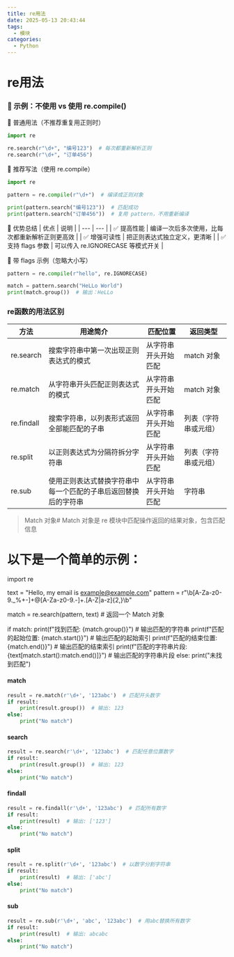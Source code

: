```yaml
---
title: re用法
date: 2025-05-13 20:43:44
tags: 
  - 模块
categories:
  - Python
---
```

# re用法

### 🧪 示例：不使用 vs 使用 re.compile()
🧱 普通用法（不推荐重复用正则时）
```python
import re

re.search(r"\d+", "编号123")  # 每次都重新解析正则
re.search(r"\d+", "订单456")
```

🚀 推荐写法（使用 re.compile）
```python
import re

pattern = re.compile(r"\d+")  # 编译成正则对象

print(pattern.search("编号123"))  # 匹配成功
print(pattern.search("订单456"))  # 复用 pattern，不用重新编译
```
🎯 优势总结
| 优点	| 说明 | 
| --- | --- |
| ✅ 提高性能	| 编译一次后多次使用，比每次都重新解析正则更高效 |
| ✅ 增强可读性 |	把正则表达式独立定义，更清晰 |
| ✅ 支持 flags 参数	| 可以传入 re.IGNORECASE 等模式开关 |

🎈 带 flags 示例（忽略大小写）
```python
pattern = re.compile(r"hello", re.IGNORECASE)

match = pattern.search("HeLLo World")
print(match.group())  # 输出：HeLLo
```

### re函数的用法区别
| 方法 |用途简介	| 匹配位置	| 返回类型|
| --- | --- | --- | --- |
| re.search | 搜索字符串中第一次出现正则表达式的模式 | 从字符串开头开始匹配 | match 对象 |
| re.match | 从字符串开头匹配正则表达式的模式 | 从字符串开头开始匹配 | match 对象 |
| re.findall | 搜索字符串，以列表形式返回全部能匹配的子串 | 从字符串开头开始匹配 | 列表（字符串或元组） |
| re.split | 以正则表达式为分隔符拆分字符串 | 从字符串开头开始匹配 | 列表（字符串或元组） |
| re.sub | 使用正则表达式替换字符串中每一个匹配的子串后返回替换后的字符串 | 从字符串开头开始匹配 | 字符串 |
> Match 对象# Match 对象是 re 模块中匹配操作返回的结果对象，包含匹配信息
# 以下是一个简单的示例：
import re

text = "Hello, my email is example@example.com"
pattern = r"\b[A-Za-z0-9._%+-]+@[A-Za-z0-9.-]+\.[A-Z|a-z]{2,}\b"

match = re.search(pattern, text)  # 返回一个 Match 对象

if match:
    print(f"找到匹配: {match.group()}")  # 输出匹配的字符串
    print(f"匹配的起始位置: {match.start()}")  # 输出匹配的起始索引
    print(f"匹配的结束位置: {match.end()}")  # 输出匹配的结束索引
    print(f"匹配的字符串片段: {text[match.start():match.end()]}")  # 输出匹配的字符串片段
else:
    print("未找到匹配")

#### match
```python
result = re.match(r'\d+', '123abc')  # 匹配开头数字
if result:
    print(result.group())  # 输出: 123
else:
    print("No match")
```
#### search
```python
result = re.search(r'\d+', '123abc')  # 匹配任意位置数字
if result:
    print(result.group())  # 输出: 123
else:
    print("No match")
```
#### findall
```python
result = re.findall(r'\d+', '123abc')  # 匹配所有数字
if result:
    print(result)  # 输出: ['123']
else:
    print("No match")
```
#### split
```python
result = re.split(r'\d+', '123abc')  # 以数字分割字符串
if result:
    print(result)  # 输出: ['abc']
else:
    print("No match")
```
#### sub
```python
result = re.sub(r'\d+', 'abc', '123abc')  # 用abc替换所有数字
if result:
    print(result)  # 输出: abcabc
else:
    print("No match")
```
